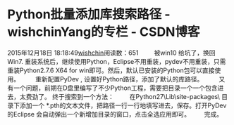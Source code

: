 # Python批量添加库搜索路径 - wishchinYang的专栏 - CSDN博客
2015年12月18日 18:18:49[wishchin](https://me.csdn.net/wishchin)阅读数：651
        被win10 给坑了，换回Win7. 重装系统后，继续使用Python，Eclipse不用重装，pydev不用重装，只需重装Python2.7.6 X64 for win即可。然后，默认已安装的Python包可以直接使用。
        重新配置PyDev , 设置好Python路径，添加了默认的库路径。
        又有一个问题，前期在D盘里编写了不少Python工程，需要把目录一个一个包含进去，太费劲了。
终于搜索到一个方法：
        在Python27\Lib\site-packages\ 目录下添加一个 *.pth的文本文件，把路径一行一行地填写进去，保存。打开PyDev的Eclipse 会自动弹出一个新增加目录的窗口，点击全选应用即可。
       完成。
